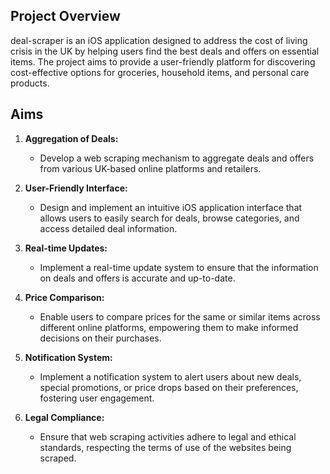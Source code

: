 ## Project Overview

deal-scraper is an iOS application designed to address the cost of living crisis in the UK by helping users find the best deals and offers on essential items. The project aims to provide a user-friendly platform for discovering cost-effective options for groceries, household items, and personal care products.

## Aims

1. **Aggregation of Deals:**
   - Develop a web scraping mechanism to aggregate deals and offers from various UK-based online platforms and retailers.

2. **User-Friendly Interface:**
   - Design and implement an intuitive iOS application interface that allows users to easily search for deals, browse categories, and access detailed deal information.

3. **Real-time Updates:**
   - Implement a real-time update system to ensure that the information on deals and offers is accurate and up-to-date.

4. **Price Comparison:**
   - Enable users to compare prices for the same or similar items across different online platforms, empowering them to make informed decisions on their purchases.

5. **Notification System:**
   - Implement a notification system to alert users about new deals, special promotions, or price drops based on their preferences, fostering user engagement.

6. **Legal Compliance:**
   - Ensure that web scraping activities adhere to legal and ethical standards, respecting the terms of use of the websites being scraped.

